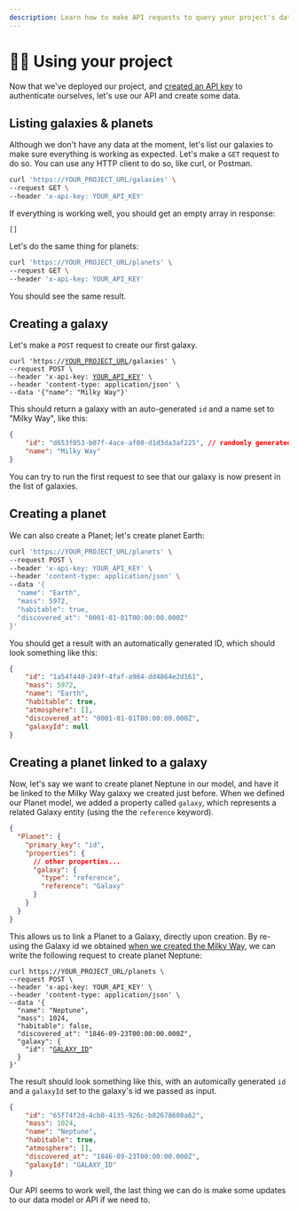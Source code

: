```yaml
---
description: Learn how to make API requests to query your project's data
---
```


# 👩‍💻 Using your project

Now that we've deployed our project, and [created an API key](deploying-your-project.md#creating-an-api-key) to authenticate ourselves, let's use our API and create some data.

## Listing galaxies & planets

Although we don't have any data at the moment, let's list our galaxies to make sure everything is working as expected. Let's make a `GET` request to do so. You can use any HTTP client to do so, like curl, or Postman.

```bash
curl 'https://YOUR_PROJECT_URL/galaxies' \
--request GET \
--header 'x-api-key: YOUR_API_KEY'
```

If everything is working well, you should get an empty array in response:

```
[]
```

Let's do the same thing for planets:

```bash
curl 'https://YOUR_PROJECT_URL/planets' \
--request GET \
--header 'x-api-key: YOUR_API_KEY'
```

You should see the same result.

## Creating a galaxy

Let's make a `POST` request to create our first galaxy.&#x20;

<pre class="language-bash"><code class="lang-bash">curl 'https://<a data-footnote-ref href="#user-content-fn-1">YOUR_PROJECT_URL</a>/galaxies' \
--request POST \
--header 'x-api-key: <a data-footnote-ref href="#user-content-fn-2">YOUR_API_KEY</a>' \
--header 'content-type: application/json' \
--data '{"name": "Milky Way"}'
</code></pre>

This should return a galaxy with an auto-generated `id` and a name set to "Milky Way", like this:

```json
{
    "id": "d653f053-b07f-4ace-af00-d1d3da3af225", // randomly generated ID
    "name": "Milky Way"
}
```

You can try to run the first request to see that our galaxy is now present in the list of galaxies.

## Creating a planet

We can also create a Planet; let's create planet Earth:

```bash
curl 'https://YOUR_PROJECT_URL/planets' \
--request POST \
--header 'x-api-key: YOUR_API_KEY' \
--header 'content-type: application/json' \
--data '{
  "name": "Earth",
  "mass": 5972,
  "habitable": true,
  "discovered_at": "0001-01-01T00:00:00.000Z"
}'
```

You should get a result with an automatically generated ID, which should look something like this:

```json
{
    "id": "1a54f440-249f-4faf-a984-dd4864e2d161",
    "mass": 5972,
    "name": "Earth",
    "habitable": true,
    "atmosphere": [],
    "discovered_at": "0001-01-01T00:00:00.000Z",
    "galaxyId": null
}
```

## Creating a planet linked to a galaxy

Now, let's say we want to create planet Neptune in our model, and have it be linked to the Milky Way galaxy we created just before. When we defined our Planet model, we added a property called `galaxy`, which represents a related Galaxy entity (using the the `reference` keyword).

```json
{
  "Planet": {
    "primary_key": "id",
    "properties": {
      // other properties...
      "galaxy": {
        "type": "reference",
        "reference": "Galaxy"
      }
    }
  }
}
```

This allows us to link a Planet to a Galaxy, directly upon creation. By re-using the Galaxy id we obtained [when we created the Milky Way,](using-your-project.md#creating-a-galaxy) we can write the following request to create planet Neptune:

<pre class="language-bash"><code class="lang-bash">curl https://YOUR_PROJECT_URL/planets \
--request POST \
--header 'x-api-key: YOUR_API_KEY' \
--header 'content-type: application/json' \
--data '{
  "name": "Neptune",
  "mass": 1024,
  "habitable": false,
  "discovered_at": "1846-09-23T00:00:00.000Z",
  "galaxy": {
    "id": "<a data-footnote-ref href="#user-content-fn-3">GALAXY_ID</a>"
  }
}'
</code></pre>

The result should look something like this, with an automically generated `id` and a `galaxyId` set to the galaxy's id we passed as input.

```json
{
    "id": "65f74f2d-4cb0-4135-926c-b82678608a62",
    "mass": 1024,
    "name": "Neptune",
    "habitable": true,
    "atmosphere": [],
    "discovered_at": "1846-09-23T00:00:00.000Z",
    "galaxyId": "GALAXY_ID"
}
```

Our API seems to work well, the last thing we can do is make some updates to our data model or API if we need to.

[^1]: Replace this with your project's URL

[^2]: Replace this your API key

[^3]: Don't forget to change this your randomly generated ID :wink:
